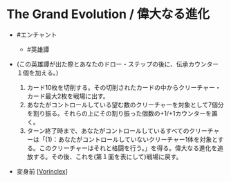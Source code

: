 

# The Grand Evolution / 偉大なる進化

* #エンチャント
  * #英雄譚

* (この英雄譚が出た際とあなたのドロー・ステップの後に、伝承カウンター１個を加える。)
  1. カード10枚を切削する。その切削されたカードの中からクリーチャー・カード最大2枚を戦場に出す。
  2.  あなたがコントロールしている望む数のクリーチャーを対象として7個分を割り振る。それらの上にその割り振った個数の+1/+1カウンターを置く。
  3. ターン終了時まで、あなたがコントロールしているすべてのクリーチャーは「(1)：あなたがコントロールしていないクリーチャー1体を対象とする。このクリーチャーはそれと格闘を行う。」を得る。偉大なる進化を追放する。その後、これを(第１面を表にして)戦場に戻す。 

* 変身前 [[Vorinclex]]


[//begin]: # "Autogenerated link references for markdown compatibility"
[Vorinclex]: ../Creatures/Vorinclex.md "Vorinclex / ヴォリンクレックス (3)(緑)(緑) 6/6"
[//end]: # "Autogenerated link references"